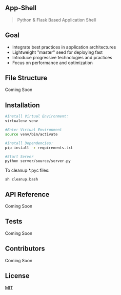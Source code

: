 ## App-Shell

> Python & Flask Based Application Shell

## Goal

* Integrate best practices in application architectures
* Lightweight "master" seed for deploying fast
* Introduce progressive technologies and practices
* Focus on performance and optimization

## File Structure

Coming Soon

## Installation

```bash
#Install Virtual Environment:
virtualenv venv

#Enter Virtual Environment
source venv/bin/activate

#Install Dependencies:
pip install -r requirements.txt

#Start Server
python server/source/server.py
```

To cleanup *.pyc files:

`sh cleanup.bash`

## API Reference

Coming Soon

## Tests

Coming Soon

## Contributors

Coming Soon

## License

[MIT](/LICENSE)
